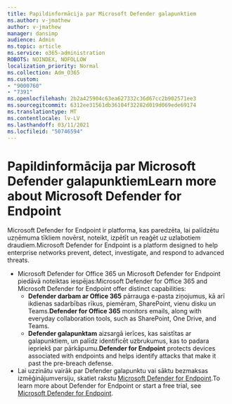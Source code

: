 ```yaml
---
title: Papildinformācija par Microsoft Defender galapunktiem
ms.author: v-jmathew
author: v-jmathew
manager: dansimp
audience: Admin
ms.topic: article
ms.service: o365-administration
ROBOTS: NOINDEX, NOFOLLOW
localization_priority: Normal
ms.collection: Adm_O365
ms.custom:
- "9000760"
- "7391"
ms.openlocfilehash: 2b2a425904c63ea627332c36d67cc2b902571ee3
ms.sourcegitcommit: 6312ee31561db36104f32282d019d069ede69174
ms.translationtype: MT
ms.contentlocale: lv-LV
ms.lasthandoff: 03/11/2021
ms.locfileid: "50746594"
---
```

# <a name="learn-more-about-microsoft-defender-for-endpoint"></a><span data-ttu-id="b3753-102">Papildinformācija par Microsoft Defender galapunktiem</span><span class="sxs-lookup"><span data-stu-id="b3753-102">Learn more about Microsoft Defender for Endpoint</span></span>

<span data-ttu-id="b3753-103">Microsoft Defender for Endpoint ir platforma, kas paredzēta, lai palīdzētu uzņēmuma tīkliem novērst, noteikt, izpētīt un reaģēt uz uzlabotiem draudiem.</span><span class="sxs-lookup"><span data-stu-id="b3753-103">Microsoft Defender for Endpoint is a platform designed to help enterprise networks prevent, detect, investigate, and respond to advanced threats.</span></span>

- <span data-ttu-id="b3753-104">Microsoft Defender for Office 365 un Microsoft Defender for Endpoint piedāvā noteiktas iespējas:</span><span class="sxs-lookup"><span data-stu-id="b3753-104">Microsoft Defender for Office 365 and Microsoft Defender for Endpoint offer distinct capabilities:</span></span>
  - <span data-ttu-id="b3753-105">**Defender darbam ar Office 365** pārrauga e-pasta ziņojumus, kā arī ikdienas sadarbības rīkus, piemēram, SharePoint, vienu disku un Teams.</span><span class="sxs-lookup"><span data-stu-id="b3753-105">**Defender for Office 365** monitors emails, along with everyday collaboration tools, such as SharePoint, One Drive, and Teams.</span></span>
  - <span data-ttu-id="b3753-106">**Defender galapunktam** aizsargā ierīces, kas saistītas ar galapunktiem, un palīdz identificēt uzbrukumus, kas to padara iepriekš par pārkāpumu.</span><span class="sxs-lookup"><span data-stu-id="b3753-106">**Defender for Endpoint** protects devices associated with endpoints and helps identify attacks that make it past the pre-breach defense.</span></span>
- <span data-ttu-id="b3753-107">Lai uzzinātu vairāk par Defender galapunktu vai sāktu bezmaksas izmēģinājumversiju, skatiet rakstu [Microsoft Defender for Endpoint](https://go.microsoft.com/fwlink/?linkid=2094113).</span><span class="sxs-lookup"><span data-stu-id="b3753-107">To learn more about Defender for Endpoint or start a free trial, see [Microsoft Defender for Endpoint](https://go.microsoft.com/fwlink/?linkid=2094113).</span></span>
